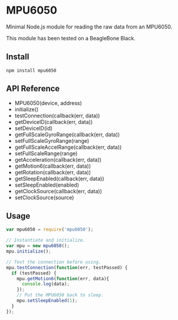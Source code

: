 # MPU6050

Minimal Node.js module for reading the raw data from an MPU6050.

This module has been tested on a BeagleBone Black.

## Install

```
npm install mpu6050
```

## API Reference

* MPU6050(device, address)
* initialize()
* testConnection(callback(err, data))
* getDeviceID(callback(err, data))
* setDeviceID(id)
* getFullScaleGyroRange(callback(err, data))
* setFullScaleGyroRange(range)
* getFullScaleAccelRange(callback(err, data))
* setFullScaleRange(range)
* getAcceleration(callback(err, data))
* getMotion6(callback(err, data))
* getRotation(callback(err, data))
* getSleepEnabled(callback(err, data))
* setSleepEnabled(enabled)
* getClockSource(callback(err, data))
* setClockSource(source)


## Usage

```javascript
var mpu6050 = require('mpu6050');

// Instantiate and initialize.
var mpu = new mpu6050();
mpu.initialize();

// Test the connection before using.
mpu.testConnection(function(err, testPassed) {
  if (testPassed) {
    mpu.getMotion6(function(err, data){
      console.log(data);
    });
    // Put the MPU6050 back to sleep.
    mpu.setSleepEnabled(1);
  }
});

```

